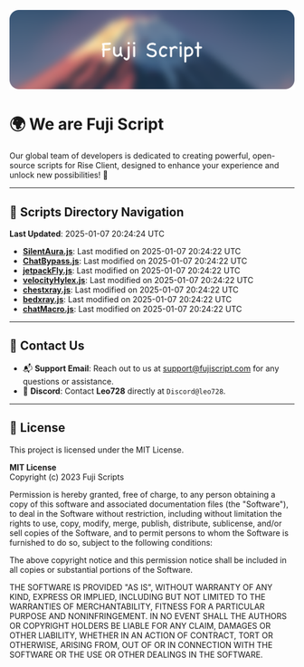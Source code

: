 ![Banner](.github/b.webp)

# 🌍 **We are Fuji Script**

Our global team of developers is dedicated to creating powerful, open-source scripts for Rise Client, designed to enhance your experience and unlock new possibilities! 🌟

---
<!-- SCRIPTS_NAVIGATION_START -->
## 📂 **Scripts Directory Navigation**

**Last Updated**: 2025-01-07 20:24:24 UTC

- **[SilentAura.js](scripts/SilentAura.js)**: Last modified on 2025-01-07 20:24:22 UTC
- **[ChatBypass.js](scripts/ChatBypass.js)**: Last modified on 2025-01-07 20:24:22 UTC
- **[jetpackFly.js](scripts/jetpackFly.js)**: Last modified on 2025-01-07 20:24:22 UTC
- **[velocityHylex.js](scripts/velocityHylex.js)**: Last modified on 2025-01-07 20:24:22 UTC
- **[chestxray.js](scripts/chestxray.js)**: Last modified on 2025-01-07 20:24:22 UTC
- **[bedxray.js](scripts/bedxray.js)**: Last modified on 2025-01-07 20:24:22 UTC
- **[chatMacro.js](scripts/chatMacro.js)**: Last modified on 2025-01-07 20:24:22 UTC

<!-- SCRIPTS_NAVIGATION_END -->

---

## 💬 **Contact Us**  
- 📬 **Support Email**: Reach out to us at [support@fujiscript.com](mailto:support@fujiscript.com) for any questions or assistance.  
- 💬 **Discord**: Contact **Leo728** directly at `Discord@leo728`.

---

## 📜 **License**

This project is licensed under the MIT License.  

**MIT License**  
Copyright (c) 2023 Fuji Scripts  

Permission is hereby granted, free of charge, to any person obtaining a copy of this software and associated documentation files (the "Software"), to deal in the Software without restriction, including without limitation the rights to use, copy, modify, merge, publish, distribute, sublicense, and/or sell copies of the Software, and to permit persons to whom the Software is furnished to do so, subject to the following conditions:  

The above copyright notice and this permission notice shall be included in all copies or substantial portions of the Software.  

THE SOFTWARE IS PROVIDED "AS IS", WITHOUT WARRANTY OF ANY KIND, EXPRESS OR IMPLIED, INCLUDING BUT NOT LIMITED TO THE WARRANTIES OF MERCHANTABILITY, FITNESS FOR A PARTICULAR PURPOSE AND NONINFRINGEMENT. IN NO EVENT SHALL THE AUTHORS OR COPYRIGHT HOLDERS BE LIABLE FOR ANY CLAIM, DAMAGES OR OTHER LIABILITY, WHETHER IN AN ACTION OF CONTRACT, TORT OR OTHERWISE, ARISING FROM, OUT OF OR IN CONNECTION WITH THE SOFTWARE OR THE USE OR OTHER DEALINGS IN THE SOFTWARE.  
